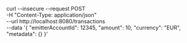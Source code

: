 curl --insecure --request POST \
-H "Content-Type: application/json" \
--url http://localhost:8080/transactions \
--data '{
"emitterAccountId": 12345,
"amount": 10,
"currency": "EUR",
"metadata": {}
}'

